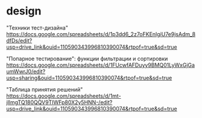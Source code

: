 # design
"Техники тест-дизайна"
https://docs.google.com/spreadsheets/d/1p3dd6_2z7oFKEnlgiU7e9jsAdm_8dfDs/edit?usp=drive_link&ouid=110590343996810390074&rtpof=true&sd=true

"Попарное тестирование": функции фильтрации и сортировки
https://docs.google.com/spreadsheets/d/1FUcwfAFDuyy9BMQ01LyWxGjGaumWwrJ0/edit?usp=sharing&ouid=110590343996810390074&rtpof=true&sd=true

 "Таблица принятия решений"
 https://docs.google.com/spreadsheets/d/1mt-jllmgTQ180QQV9TIWFp80X2y5HNN-/edit?usp=drive_link&ouid=110590343996810390074&rtpof=true&sd=true

